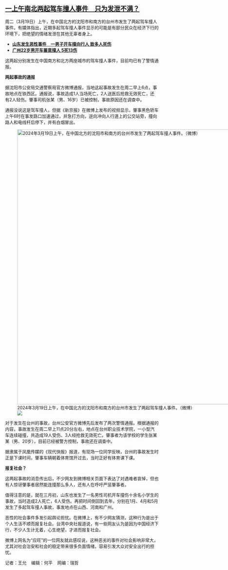 <!--1710867960000-->
[一上午南北两起驾车撞人事件　只为发泄不满？](https://www.rfa.org/mandarin/yataibaodao/shehui/wy2-03192024130151.html)
------

<p>周二（3月19日）上午，在中国北方的沈阳市和南方的台州市发生了两起驾车撞人事件。有媒体指出，近期多起驾车撞人事件显示的可能是有部分民众在经济下行的环境下，把绝望的情绪发泄在其他无辜者身上。</p><ul><li><strong><a href="https://www.rfa.org/mandarin/Xinwen/4-03012024105452.html">山东发生恶性事件　一男子开车撞向行人 致多人死伤</a></strong></li><li><a href="https://www.rfa.org/mandarin/Xinwen/6-01112023114717.html"><strong>广州22岁男开车蓄意撞人 5死13伤</strong></a></li></ul><p>这两起分别发生在中国南方和北方两座城市的驾车撞人事件，目前均已有了警情通报。</p><p><strong>两起事故的通报</strong></p><p>据沈阳市公安局交通警察局官方微博通报，当地这起事故发生在周二早上6点，事故地点在铁西区。通报说，事故造成1人当场死亡，2人送医后抢救无效死亡，还有2人轻伤。肇事司机张某（男、16岁）已被控制，事故原因还在调查中。</p><p>通报没说这是驾车撞人，但据《新京报》在微博上发布的视频显示，肇事黑色轿车上午6时在事发路口加速通过，并急打方向，逆向冲向人行道上的公交站旁，撞向路人和电线杆后停下，并有白烟冒出。</p><p><figure class="image-richtext image-inline captioned" style="width:1344px;"><img alt="2024年3月19日上午，在中国北方的沈阳市和南方的台州市发生了两起驾车撞人事件。（微博）" height="901" src="https://www.rfa.org/mandarin/yataibaodao/shehui/wy2-03192024130151.html/2.jpg/@@images/2806e9a8-7e28-46aa-bcd9-ef11759bc239.jpeg" title="2.jpg" width="1344"/><figcaption class="image-caption">2024年3月19日上午，在中国北方的沈阳市和南方的台州市发生了两起驾车撞人事件。（微博）</figcaption><small></small><div id="zoomattribute"><a data-caption="2024年3月19日上午，在中国北方的沈阳市和南方的台州市发生了两起驾车撞人事件。（微博）" data-fancybox="" href="https://www.rfa.org/mandarin/yataibaodao/shehui/wy2-03192024130151.html/2.jpg" id="single_image" title="2024年3月19日上午，在中国北方的沈阳市和南方的台州市发生了两起驾车撞人事件。（微博）"><img src="/++plone++rfa-resources/img/icon-zoom.png"/></a></div></figure></p><p>对于发生在台州的事故，台州公安官方微博先后发布了两次警情通报。根据通报的内容，事故发生在周二早上11点20分左右，地点在台州职业技术学院，一小型汽车连续碰撞，共造成19人受伤、3人经抢救无效死亡。肇事者为该学校的学生张某某（男、20岁），目前已经被警方控制，事故还在调查中。</p><p>据隶属于凤凰传媒的《现代快报》报道，有现场一位同学反映，台州的事故发生时正是下课时间，肇事车辆朝着体育馆开过去，当时正好有体育课下课。</p><p><strong>报复社会？</strong></p><p>这两起事故的消息传出后，不少网友到微博相关页面下表达了对遇难者哀悼，但也有人惊讶肇事者居然能连撞那么多人，还有人在呼吁严惩肇事者。</p><p>值得注意的是，就在三月初，山东也发生了一名男性司机开车撞伤十余名小学生的事故，当时造成2人死亡，6人受伤。再把时间倒回到去年，分别在1月、4月和5月发生了多起驾车撞人事故，事发地点在山西、河南和广州。</p><p>恶性的社会事件多发引起舆论担忧。在微博上，有不少网友猜测，这种行为是出于个人生活不顺而报复社会。台湾中央社报道说，有一些网友认为是因为中国经济下行，不少人生计无着，心生绝望，才进而报复社会。</p><p>微博上网名为“应旺”的一位网友就此感叹说，这种恶劣的事件对社会影响非常大，尤其对社会治安和社会的稳定带来很多负面情绪，容易引发大众对安全出行的担忧。</p><p>记者：王允    编辑：何平    网编：瑞哲<strong></strong></p>
